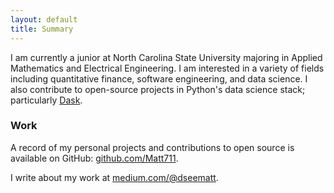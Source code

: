 ```yaml
---
layout: default
title: Summary
---
```


I am currently a junior at North Carolina State University majoring in Applied
Mathematics and Electrical Engineering. I am interested in a variety of fields
including quantitative finance, software engineering, and data science. I also contribute
to open-source projects in Python's data science stack; particularly [Dask](https://dask.org/).


### Work

A record of my personal projects and contributions to open source is available on GitHub:
[github.com/Matt711](https://github.com/Matt711).

I write about my work at [medium.com/@dseematt](https://medium.com/@dseematt).